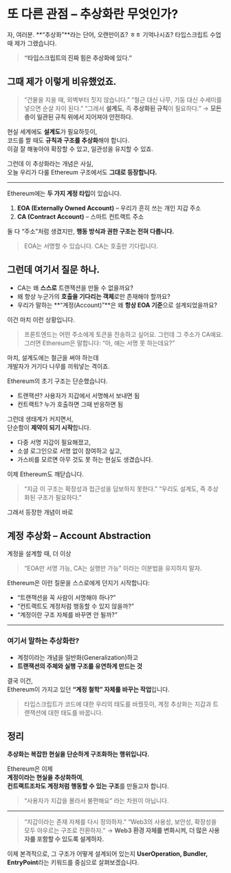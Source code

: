 # 또 다른 관점 – 추상화란 무엇인가?

자, 여러분.
**“추상화”**라는 단어, 오랜만이죠? ㅎㅎ
기억나시죠? 타입스크립트 수업 때 제가 그랬습니다.

> **“타입스크립트의 진짜 힘은 추상화에 있다.”**

## 그때 제가 이렇게 비유했었죠.

> “건물을 지을 때, 외벽부터 짓지 않습니다.”
> “철근 대신 나무, 기둥 대신 수세미를 넣으면 순살 자이 된다.”
> “그래서 **설계도**, 즉 **추상화된 규칙**이 필요하다.”
> → **모든 층이 일관된 규칙 위에서 지어져야 안전하다.**

현실 세계에도 **설계도**가 필요하듯이,  
코드를 짤 때도 **규칙과 구조를 추상화**해야 합니다.  
이걸 잘 해놓아야 확장할 수 있고, 일관성을 유지할 수 있죠.

그런데 이 추상화라는 개념은 사실,  
오늘 우리가 다룰 Ethereum 구조에서도 **그대로 등장합니다.**

---

Ethereum에는 **두 가지 계정 타입**이 있습니다.

1. **EOA (Externally Owned Account)** – 우리가 흔히 쓰는 개인 지갑 주소
2. **CA (Contract Account)** – 스마트 컨트랙트 주소

둘 다 “주소”처럼 생겼지만,
**행동 방식과 권한 구조는 전혀 다릅니다.**

> EOA는 서명할 수 있습니다.
> CA는 호출만 기다립니다.

## 그런데 여기서 질문 하나.

- CA는 왜 **스스로** 트랜잭션을 만들 수 없을까요?
- 왜 항상 누군가의 **호출을 기다리는 객체**로만 존재해야 할까요?
- 우리가 말하는 **“계정(Account)”**은 왜 **항상 EOA 기준**으로 설계되었을까요?

이건 마치 이런 상황입니다.

> 프론트엔드는 어떤 주소에게 토큰을 전송하고 싶어요.
> 그런데 그 주소가 CA예요.
> 그러면 Ethereum은 말합니다:
> “아, 얘는 서명 못 하는데요?”

마치, 설계도에는 철근을 써야 하는데  
개발자가 거기다 나무를 끼워넣는 격이죠.

Ethereum의 초기 구조는 단순했습니다.

- 트랜잭션? 사용자가 지갑에서 서명해서 보내면 됨
- 컨트랙트? 누가 호출하면 그때 반응하면 됨

그런데 생태계가 커지면서,  
단순함이 **제약이 되기 시작**합니다.

- 다중 서명 지갑이 필요해졌고,
- 소셜 로그인으로 서명 없이 참여하고 싶고,
- 가스비를 모르면 아무 것도 못 하는 현실도 생겼습니다.

이제 Ethereum도 깨닫습니다.

> “지금 이 구조는 확장성과 접근성을 담보하지 못한다.”
> “우리도 설계도, 즉 추상화된 구조가 필요하다.”

그래서 등장한 개념이 바로

## **계정 추상화 – Account Abstraction**

계정을 설계할 때, 더 이상

> “EOA만 서명 가능, CA는 실행만 가능”
> 이라는 이분법을 유지하지 말자.

Ethereum은 이런 질문을 스스로에게 던지기 시작합니다:

- “트랜잭션을 꼭 사람이 서명해야 하나?”
- “컨트랙트도 계정처럼 행동할 수 있지 않을까?”
- “계정이란 구조 자체를 바꾸면 안 될까?”

---

### 여기서 말하는 추상화란?

- 계정이라는 개념을 일반화(Generalization)하고
- **트랜잭션의 주체와 실행 구조를 유연하게 만드는 것**

결국 이건,  
Ethereum이 가지고 있던 **“계정 철학” 자체를 바꾸는 작업**입니다.

> 타입스크립트가 코드에 대한 우리의 태도를 바꿨듯이,
> 계정 추상화는 지갑과 트랜잭션에 대한 태도를 바꿉니다.

## 정리

**추상화는 복잡한 현실을 단순하게 구조화하는 행위입니다.**

Ethereum은 이제  
**계정이라는 현실을 추상화하여**,  
**컨트랙트조차도 계정처럼 행동할 수 있는 구조**를 만들고자 합니다.

> “사용자가 지갑을 몰라서 불편해요”
> 라는 차원이 아닙니다.

---

> “지갑이라는 존재 자체를 다시 정의하자.”
> “Web3의 사용성, 보안성, 확장성을 모두 아우르는 구조로 전환하자.”
> → **Web3 환경 자체를 변화시켜, 더 많은 사용자를 포함할 수 있도록 설계하자.**

이제 본격적으로,
그 구조가 어떻게 설계되어 있는지
**UserOperation, Bundler, EntryPoint**라는 키워드를 중심으로 살펴보겠습니다.

